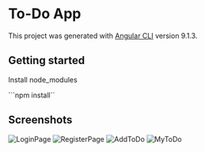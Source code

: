 # To-Do App

This project was generated with [Angular CLI](https://github.com/angular/angular-cli) version 9.1.3.

## Getting started

Install node_modules

```npm install``

## Screenshots

![LoginPage](loginclean.png)
![RegisterPage](register.png)
![AddToDo](addtodo.png)
![MyToDo](mytodo)